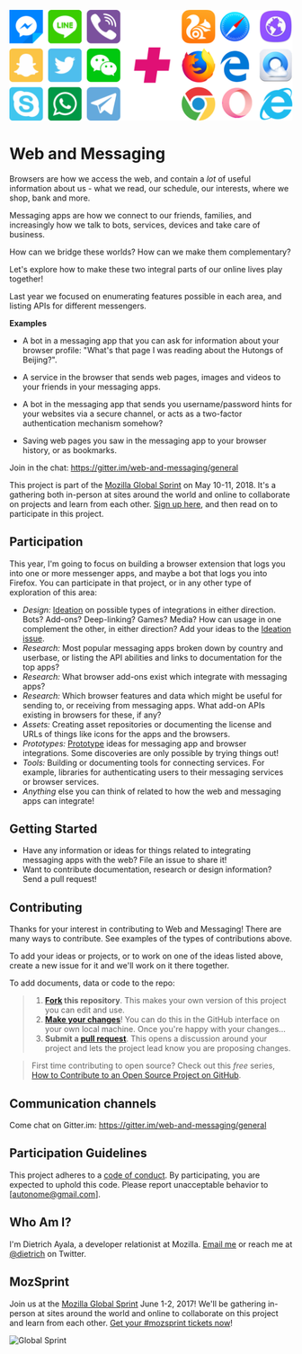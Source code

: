 ![messaging apps and web browsers](/web-and-messaging.png?raw=true "Messaging apps and web browsers.")

# Web and Messaging

Browsers are how we access the web, and contain a *lot* of useful information about us - what we read, our schedule, our interests, where we shop, bank and more.

Messaging apps are how we connect to our friends, families, and increasingly how we talk to bots, services, devices and take care of business.

How can we bridge these worlds? How can we make them complementary?

Let's explore how to make these two integral parts of our online lives play together!

Last year we focused on enumerating features possible in each area, and listing APIs for different messengers.

**Examples**

* A bot in a messaging app that you can ask for information about your browser profile: "What's that page I was reading about the Hutongs of Beijing?".

* A service in the browser that sends web pages, images and videos to your friends in your messaging apps.

* A bot in the messaging app that sends you username/password hints for your websites via a secure channel, or acts as a two-factor authentication mechanism somehow?

* Saving web pages you saw in the messaging app to your browser history, or as bookmarks.

Join in the chat: https://gitter.im/web-and-messaging/general

This project is part of the [Mozilla Global Sprint](https://foundation.mozilla.org/opportunity/global-sprint/) on May 10-11, 2018.
It's a gathering both in-person at sites around the world and online to collaborate on projects and learn from each other.
[Sign up here](https://foundation.mozilla.org/opportunity/global-sprint/participate/), and then read on to participate in this project.

## Participation

This year, I'm going to focus on building a browser extension that logs you into one or more messenger apps, and maybe a bot that logs you into Firefox. You can participate in that project, or in any other type of exploration of this area:

* *Design:* [Ideation](https://toolkit.mozilla.org/method/idea-generation/) on possible types of integrations in either direction. Bots? Add-ons? Deep-linking? Games? Media? How can usage in one complement the other, in either direction? Add your ideas to the [Ideation issue](https://github.com/autonome/web-and-messaging/issues/1).
* *Research:* Most popular messaging apps broken down by country and userbase, or listing the API abilities and links to documentation for the top apps?
* *Research:* What browser add-ons exist which integrate with messaging apps?
* *Research:* Which browser features and data which might be useful for sending to, or receiving from messaging apps. What add-on APIs existing in browsers for these, if any?
* *Assets:* Creating asset repositories or documenting the license and URLs of things like icons for the apps and the browsers.
* *Prototypes:* [Prototype](https://toolkit.mozilla.org/methods/) ideas for messaging app and browser integrations. Some discoveries are only possible by trying things out!
* *Tools:* Building or documenting tools for connecting services. For example, libraries for authenticating users to their messaging services or browser services.
* *Anything* else you can think of related to how the web and messaging apps can integrate!

## Getting Started

* Have any information or ideas for things related to integrating messaging apps with the web? File an issue to share it!
* Want to contribute documentation, research or design information? Send a pull request!

## Contributing

Thanks for your interest in contributing to Web and Messaging! There are many ways to contribute. See examples of the types of contributions above.

To add your ideas or projects, or to work on one of the ideas listed above, create a new issue for it and we'll work on it there together.

To add documents, data or code to the repo:

> 1. **[Fork](https://help.github.com/articles/fork-a-repo/) this repository**. This makes your own version of this project you can edit and use.
> 2. **[Make your changes](https://guides.github.com/activities/forking/#making-changes)**! You can do this in the GitHub interface on your own local machine. Once you're happy with your changes...
> 3. **Submit a [pull request](https://help.github.com/articles/proposing-changes-to-a-project-with-pull-requests/)**. This opens a discussion around your project and lets the project lead know you are proposing changes.

> First time contributing to open source? Check out this *free* series, [How to Contribute to an Open Source Project on GitHub](https://egghead.io/series/how-to-contribute-to-an-open-source-project-on-github).

## Communication channels

Come chat on Gitter.im: https://gitter.im/web-and-messaging/general

## Participation Guidelines

This project adheres to a [code of conduct](CODE_OF_CONDUCT.md). By participating, you are expected to uphold this code. Please report unacceptable behavior to [autonome@gmail.com].

## Who Am I?

I'm Dietrich Ayala, a developer relationist at Mozilla. [Email me](mailto:autonome@gmail.com) or reach me at [@dietrich](https://twitter.com/dietrich) on Twitter.

## MozSprint

Join us at the [Mozilla Global Sprint](http://mozilla.github.io/global-sprint/) June 1-2, 2017! We'll be gathering in-person at sites around the world and online to collaborate on this project and learn from each other. [Get your #mozsprint tickets now](http://mozilla.github.io/global-sprint/)!

![Global Sprint](https://cloud.githubusercontent.com/assets/617994/24632585/b2b07dcc-1892-11e7-91cf-f9e473187cf7.png)
